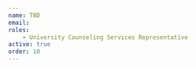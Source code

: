 ```yaml
---
name: TBD
email:
roles:
    - University Counseling Services Representative
active: true
order: 10
---
```

